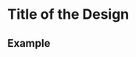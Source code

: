 Title of the Design
===================

<!-- Describe your change here.  This is purposefully freeform: we want
enough information to evaluate the design, but not so much that you're
annoyed by the overall design process and decide to bake cookies instead.
-->

## Example

<!-- Specify an example of how the user would use this.  It helps other
contributors get a feel for how this will look in real code, and provides
a good opportunity to evaluate the end-user feel of the code for yourself.

If you find yourself groaning at verbosity, copy-and-pasting a lot, or
writing a bunch of tiny helper functions, it's a good indication that you
might need to re-evaluate the user experience of your design.

This is also a good opportunity to stop and write a proof-of-concept, if
you haven't already, which should help catch practical nits with the
design. -->
